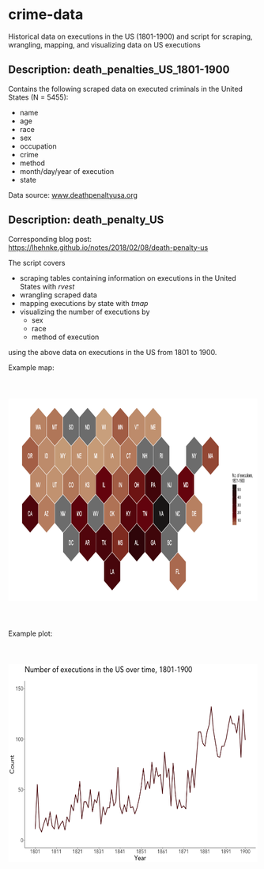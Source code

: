 # crime-data
Historical data on executions in the US (1801-1900) and script for scraping, wrangling, mapping, and visualizing data on US executions

## Description: death_penalties_US_1801-1900

Contains the following scraped data on executed criminals in the United States (N = 5455):

* name
* age
* race
* sex
* occupation
* crime
* method
* month/day/year of execution
* state

Data source: www.deathpenaltyusa.org 

## Description: death_penalty_US

Corresponding blog post: https://lhehnke.github.io/notes/2018/02/08/death-penalty-us

The script covers

* scraping tables containing information on executions in the United States with *rvest*
* wrangling scraped data
* mapping executions by state with *tmap*
* visualizing the number of executions by
    * sex
    * race
    * method of execution
  
using the above data on executions in the US from 1801 to 1900.  

Example map:

<p align="center"><img src="https://raw.githubusercontent.com/lhehnke/lhehnke.github.io/master/img/death-penalty/Executions_1801-1900_hex.png" width="973px" height="410x" vspace="40px"/></p>

Example plot:

<p align="center"><img src="https://raw.githubusercontent.com/lhehnke/lhehnke.github.io/master/img/death-penalty/plot1.png" width="600px" height="400x" vspace="40px"/></p>
